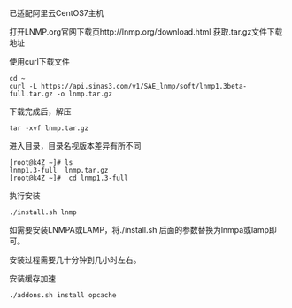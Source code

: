 已适配阿里云CentOS7主机

打开LNMP.org官网下载页http://lnmp.org/download.html
获取.tar.gz文件下载地址

使用curl下载文件
```
cd ~
curl -L https://api.sinas3.com/v1/SAE_lnmp/soft/lnmp1.3beta-full.tar.gz -o lnmp.tar.gz
```
下载完成后，解压
```
tar -xvf lnmp.tar.gz
```
进入目录，目录名视版本差异有所不同
```
[root@k4Z ~]# ls
lnmp1.3-full  lnmp.tar.gz
[root@k4Z ~]#  cd lnmp1.3-full
```
执行安装 
```
./install.sh lnmp
```
如需要安装LNMPA或LAMP，将./install.sh 后面的参数替换为lnmpa或lamp即可。

安装过程需要几十分钟到几小时左右。

安装缓存加速
```
./addons.sh install opcache
```



